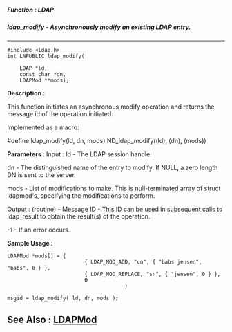 ##### Function : LDAP
##### ldap_modify - Asynchronously modify an existing LDAP entry.
---
```
#include <ldap.h>
int LNPUBLIC ldap_modify(

	LDAP *ld,
	const char *dn,
	LDAPMod **mods);
```
**Description :**

This function initiates an asynchronous modify operation and returns the 
message id of the operation initiated.

Implemented as a macro:

#define ldap_modify(ld, dn, mods) ND_ldap_modify((ld), (dn), (mods))

**Parameters :**
Input :
ld  -  The LDAP session handle.

dn  -  The distinguished name of the entry to modify.  If NULL, a zero length DN is sent to the server.

mods  -  List of modifications to make.  This is null-terminated array of struct ldapmod's, specifying the modifications to perform.

Output :
(routine)  -  Message ID - This ID can be used in subsequent calls to ldap_result to obtain the result(s) of the operation.

-1 - If an error occurs.



**Sample Usage :**
```
LDAPMod *mods[] = { 
                         { LDAP_MOD_ADD, "cn", { "babs jensen", "babs", 0 } },
                         { LDAP_MOD_REPLACE, "sn", { "jensen", 0 } },
                         0
                                      }

msgid = ldap_modify( ld, dn, mods );
```
**See Also :**
[LDAPMod](/reference/Data/LDAPMod)
---
